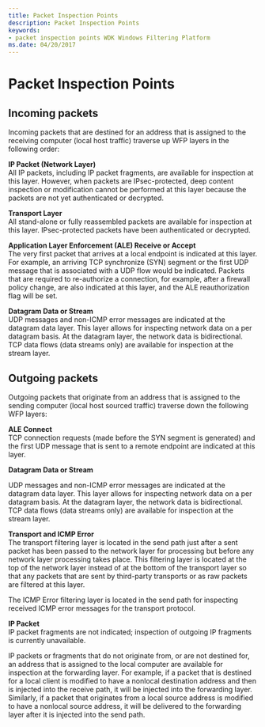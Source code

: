 ```yaml
---
title: Packet Inspection Points
description: Packet Inspection Points
keywords:
- packet inspection points WDK Windows Filtering Platform
ms.date: 04/20/2017
---
```


# Packet Inspection Points

## Incoming packets


Incoming packets that are destined for an address that is assigned to the receiving computer (local host traffic) traverse up WFP layers in the following order:

<a href="" id="ip-packet--network-layer-"></a>**IP Packet (Network Layer)**  
All IP packets, including IP packet fragments, are available for inspection at this layer. However, when packets are IPsec-protected, deep content inspection or modification cannot be performed at this layer because the packets are not yet authenticated or decrypted.

<a href="" id="transport-layer"></a>**Transport Layer**  
All stand-alone or fully reassembled packets are available for inspection at this layer. IPsec-protected packets have been authenticated or decrypted.

<a href="" id="application-layer-enforcement--ale--receive-or-accept"></a>**Application Layer Enforcement (ALE) Receive or Accept**  
The very first packet that arrives at a local endpoint is indicated at this layer. For example, an arriving TCP synchronize (SYN) segment or the first UDP message that is associated with a UDP flow would be indicated. Packets that are required to re-authorize a connection, for example, after a firewall policy change, are also indicated at this layer, and the ALE reauthorization flag will be set.

<a href="" id="datagram-data-or-stream"></a>**Datagram Data or Stream**  
UDP messages and non-ICMP error messages are indicated at the datagram data layer.  This layer allows for inspecting network data on a per datagram basis. At the datagram layer, the network data is bidirectional. TCP data flows (data streams only) are available for inspection at the stream layer.

## Outgoing packets

Outgoing packets that originate from an address that is assigned to the sending computer (local host sourced traffic) traverse down the following WFP layers:

<a href="" id="ale-connect"></a>**ALE Connect**  
TCP connection requests (made before the SYN segment is generated) and the first UDP message that is sent to a remote endpoint are indicated at this layer.

<a href="" id="datagram-data-or-stream"></a>**Datagram Data or Stream**  

UDP messages and non-ICMP error messages are indicated at the datagram data layer.  This layer allows for inspecting network data on a per datagram basis. At the datagram layer, the network data is bidirectional. TCP data flows (data streams only) are available for inspection at the stream layer.

<a href="" id="transport-and-icmp-error"></a>**Transport and ICMP Error**  
The transport filtering layer is located in the send path just after a sent packet has been passed to the network layer for processing but before any network layer processing takes place. This filtering layer is located at the top of the network layer instead of at the bottom of the transport layer so that any packets that are sent by third-party transports or as raw packets are filtered at this layer.

The ICMP Error filtering layer is located in the send path for inspecting received ICMP error messages for the transport protocol.

<a href="" id="ip-packet"></a>**IP Packet**  
IP packet fragments are not indicated; inspection of outgoing IP fragments is currently unavailable.

IP packets or fragments that do not originate from, or are not destined for, an address that is assigned to the local computer are available for inspection at the forwarding layer. For example, if a packet that is destined for a local client is modified to have a nonlocal destination address and then is injected into the receive path, it will be injected into the forwarding layer. Similarly, if a packet that originates from a local source address is modified to have a nonlocal source address, it will be delivered to the forwarding layer after it is injected into the send path.

 

 






